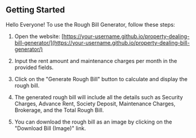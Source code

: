 ## Getting Started
Hello Everyone! 
To use the Rough Bill Generator, follow these steps:

1. Open the website: [https://your-username.github.io/property-dealing-bill-generator/](https://your-username.github.io/property-dealing-bill-generator/)

2. Input the rent amount and maintenance charges per month in the provided fields.

3. Click on the "Generate Rough Bill" button to calculate and display the rough bill.

4. The generated rough bill will include all the details such as Security Charges, Advance Rent, Society Deposit, Maintenance Charges, Brokerage, and the Total Rough Bill.

5. You can download the rough bill as an image by clicking on the "Download Bill (Image)" link.

